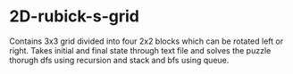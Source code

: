 # 2D-rubick-s-grid
Contains 3x3 grid divided into four 2x2 blocks which can be rotated left or right. Takes initial and final state through text file and solves the puzzle thorugh dfs using recursion and stack and bfs using queue.
